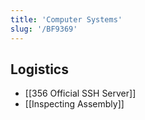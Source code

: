 ```yaml
---
title: 'Computer Systems'
slug: '/BF9369'
---
```


## Logistics

- [[356 Official SSH Server]]
- [[Inspecting Assembly]]
